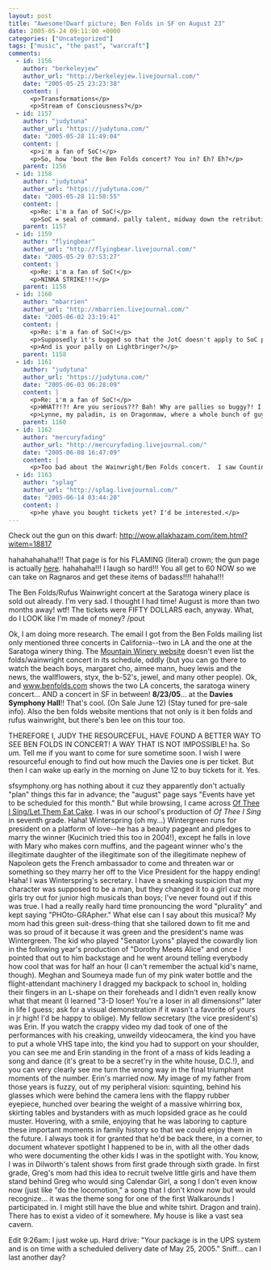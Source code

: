 ```yaml
---
layout: post
title: "Awesome!Dwarf picture; Ben Folds in SF on August 23"
date: 2005-05-24 09:11:00 +0000
categories: ["Uncategorized"]
tags: ["music", "the past", "warcraft"]
comments:
  - id: 1156
    author: "berkeleyjew"
    author_url: "http://berkeleyjew.livejournal.com/"
    date: "2005-05-25 23:23:38"
    content: |
      <p>Transformations</p>
      <p>Stream of Consciousness?</p>
  - id: 1157
    author: "judytuna"
    author_url: "https://judytuna.com/"
    date: "2005-05-28 11:49:04"
    content: |
      <p>i'm a fan of SoC!</p>
      <p>So, how 'bout the Ben Folds concert? You in? Eh? Eh?</p>
    parent: 1156
  - id: 1158
    author: "judytuna"
    author_url: "https://judytuna.com/"
    date: "2005-05-28 11:50:55"
    content: |
      <p>Re: i'm a fan of SoC!</p>
      <p>SoC = seal of command. pally talent, midway down the retribution line. when active, has chance to do additional holy dmg equal to your weapon dmg. so great for use with 2h. i bet it would be awesome with the holy talent "holy aura" and judgement of the crusader, but i've never tried it cuz my current pally is all holy, and it'll be like 20 levels before i get enough talent points into ret to try SoC</p>
    parent: 1157
  - id: 1159
    author: "flyingbear"
    author_url: "http://flyingbear.livejournal.com/"
    date: "2005-05-29 07:53:27"
    content: |
      <p>Re: i'm a fan of SoC!</p>
      <p>NINKA STRIKE!!!</p>
    parent: 1158
  - id: 1160
    author: "mbarrien"
    author_url: "http://mbarrien.livejournal.com/"
    date: "2005-06-02 23:19:41"
    content: |
      <p>Re: i'm a fan of SoC!</p>
      <p>Supposedly it's bugged so that the JotC doesn't apply to SoC procs. I was experimenting yesterday, and that seemed unfortunately to be the case.</p>
      <p>And is your pally on Lightbringer?</p>
    parent: 1158
  - id: 1161
    author: "judytuna"
    author_url: "https://judytuna.com/"
    date: "2005-06-03 06:28:09"
    content: |
      <p>Re: i'm a fan of SoC!</p>
      <p>WHAT?!?! Are you serious??? Bah! Why are pallies so buggy?! I guess it's their own fault, all the judging and seals make it kind of complicated.</p>
      <p>Lynne, my paladin, is on Dragonmaw, where a whole bunch of guys from my high school play. It's too bad I didn't know they were playing from the beginning too, or we could have gotten on the same server. Maybe not, though, since they wanted a PvP server and that is clearly not the defeneveggies' focus. I don't play on her too much; I've watched them all get to 60 and get lifestealing enchant on their purple daggers. Lynne JUST turned 40 yesterday and got her free mount, and got the 1h mace that Whitemane drops and the 2h mace that Mograine drops (the other pally already had 'em haha). I'm so greedy. Anyway, I don't even have SoC--I went straight for Holy Shock. I'm gonna start going down Ret for SoC now.</p>
    parent: 1160
  - id: 1162
    author: "mercuryfading"
    author_url: "http://mercuryfading.livejournal.com/"
    date: "2005-06-08 16:47:09"
    content: |
      <p>Too bad about the Wainwright/Ben Folds concert.  I saw Counting Crows at Mountain WInery and it was AMAZING.  SOOOOO Pretty.</p>
  - id: 1163
    author: "splag"
    author_url: "http://splag.livejournal.com/"
    date: "2005-06-14 03:44:20"
    content: |
      <p>he yhave you bought tickets yet? I'd be interested.</p>
---
```


Check out the gun on this dwarf: http://wow.allakhazam.com/item.html?witem=18817

hahahahahaha!!! That page is for his FLAMING (literal) crown; the gun page is actually [here](http://wow.allakhazam.com/item.html?witem=18282). hahahaha!!! I laugh so hard!!! You all get to 60 NOW so we can take on Ragnaros and get these items of badass!!!! hahaha!!!

The Ben Folds/Rufus Wainwright concert at the Saratoga winery place is sold out already. I'm very sad. I thought I had time! August is more than two months away! wtf! The tickets were FIFTY DOLLARS each, anyway. What, do I LOOK like I'm made of money? /pout

Ok, I am doing more research. The email I got from the Ben Folds mailing list only mentioned three concerts in California--two in LA and the one at the Saratoga winery thing. The [Mountain Winery website](http://www.mountainwinery.com/schedule/schedule.html) doesn't even list the folds/wainwright concert in its schedule, oddly (but you can go there to watch the beach boys, margaret cho, aimee mann, huey lewis and the news, the wallflowers, styx, the b-52's, jewel, and many other people). Ok, and www.benfolds.com shows the two LA concerts, the saratoga winery concert... AND a concert in SF in between! **8/23/05**... at the **Davies Symphony Hall**!! That's cool. (On Sale June 12) (Stay tuned for pre-sale info). Also the ben folds website mentions that not only is it ben folds and rufus wainwright, but there's ben lee on this tour too.

THEREFORE I, JUDY THE RESOURCEFUL, HAVE FOUND A BETTER WAY TO SEE BEN FOLDS IN CONCERT! A WAY THAT IS NOT IMPOSSIBLE! ha. So um. Tell me if you want to come for sure sometime soon. I wish I were resourceful enough to find out how much the Davies one is per ticket. But then I can wake up early in the morning on June 12 to buy tickets for it. Yes. 

sfsymphony.org has nothing about it cuz they apparently don't actually "plan" things this far in advance; the "august" page says "Events have yet to be scheduled for this month." But while browsing, I came across [Of Thee I Sing/Let Them Eat Cake](http://www.sfsymphony.org/templates/event_info.asp?nodeid=250&callid=94&eventid=968). I was in our school's production of *Of Thee I Sing* in seventh grade. Haha! Winterspring (oh my...) Wintergreen runs for president on a platform of love--he has a beauty pageant and pledges to marry the winner (Kucinich tried this too in 2004!), except he falls in love with Mary who makes corn muffins, and the pageant winner who's the illegitimate daughter of the illegitimate son of the illegitimate nephew of Napoleon gets the French ambassador to come and threaten war or something so they marry her off to the Vice President for the happy ending! Haha! I was Winterspring's secretary. I have a sneaking suspicion that my character was supposed to be a man, but they changed it to a girl cuz more girls try out for junior high musicals than boys; I've never found out if this was true. I had a really really hard time pronouncing the word "plurality" and kept saying "PHOto-GRApher." What else can I say about this musical? My mom had this green suit-dress-thing that she tailored down to fit me and was so proud of it because it was green and the president's name was Wintergreen. The kid who played "Senator Lyons" played the cowardly lion in the following year's production of "Dorothy Meets Alice" and once I pointed that out to him backstage and he went around telling everybody how cool that was for half an hour (I can't remember the actual kid's name, though). Meghan and Soumeya made fun of my pink water bottle and the flight-attendant machinery I dragged my backpack to school in, holding their fingers in an L-shape on their foreheads and I didn't even really know what that meant (I learned "3-D loser! You're a loser in all dimensions!" later in life I guess; ask for a visual demonstration if it wasn't a favorite of yours in jr high! I'd be happy to oblige). My fellow secretary (the vice president's) was Erin. If you watch the crappy video my dad took of one of the performances with his creaking, unweildy videocamera, the kind you have to put a whole VHS tape into, the kind you had to support on your shoulder, you can see me and Erin standing in the front of a mass of kids leading a song and dance (it's great to be a secret'ry in the white house, D.C.!), and you can very clearly see me turn the wrong way in the final triumphant moments of the number. Erin's married now. My image of my father from those years is fuzzy, out of my peripheral vision: squinting, behind his glasses which were behind the camera lens with the flappy rubber eyepiece, hunched over bearing the weight of a massive whirring box, skirting tables and bystanders with as much lopsided grace as he could muster. Hovering, with a smile, enjoying that he was laboring to capture these important moments in family history so that we could enjoy them in the future. I always took it for granted that he'd be back there, in a corner, to document whatever spotlight I happened to be in, with all the other dads who were documenting the other kids I was in the spotlight with. You know, I was in Dilworth's talent shows from first grade through sixth grade. In first grade, Greg's mom had this idea to recruit twelve little girls and have them stand behind Greg who would sing Calendar Girl, a song I don't even know now (just like "do the locomotion," a song that I don't know now but would recognize... it was the theme song for one of the first Walkarounds I participated in. I might still have the blue and white tshirt. Dragon and train). There has to exist a video of it somewhere. My house is like a vast sea cavern.

Edit 9:26am: I just woke up. Hard drive: "Your package is in the UPS system and is on time with a scheduled delivery date of May 25, 2005." Sniff... can I last another day?